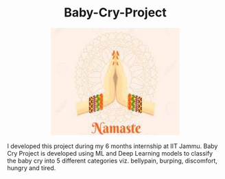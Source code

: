 
# <h1 align=center>Baby-Cry-Project</h1>

<p align="center">
  <img width='300' height='250' src='/Assets/Namaste.jpg'> 
</p>

I developed this project during my 6 months internship at IIT Jammu. Baby Cry Project is developed using ML and Deep Learning models to classify the baby cry into 5 different categories viz. bellypain, burping, discomfort, hungry and tired.
